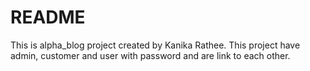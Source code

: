 # README
This is alpha_blog project created by Kanika Rathee. This project have admin, customer and user with password and are link to each other.
<!-- This README would normally document whatever steps are necessary to get the
application up and running.

Things you may want to cover:

* Ruby version

* System dependencies

* Configuration

* Database creation

* Database initialization

* How to run the test suite

* Services (job queues, cache servers, search engines, etc.)

* Deployment instructions

* ... -->
